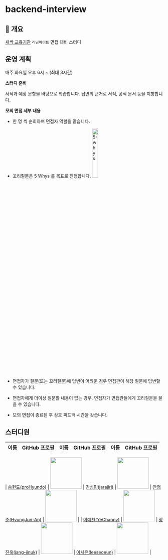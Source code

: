 # backend-interview

## 📌 개요

[새싹 교육기관](https://sesac.seoul.kr/common/greeting.do) `러닝메이트` 면접 대비 스터디


## 운영 계획

매주 화요일 오후 6시 ~ (최대 3시간)

**스터디 준비**

서적과 예상 문항을 바탕으로 학습합니다.
답변의 근거로 서적, 공식 문서 등을 지향합니다.

**모의 면접 세부 내용**

- 한 명 씩 순회하며 면접자 역할을 맡습니다.
- 꼬리질문은 5 Whys 를 목표로 진행합니다.
  <img src="https://github.com/user-attachments/assets/1e09bd44-528c-4924-9783-cda686a93daa" alt="5-whys" width="20%">

- 면접자가 질문(또는 꼬리질문)에 답변이 어려운 경우 면접관이 해당 질문에 답변할 수 있습니다.
- 면접자에게 더이상 질문할 내용이 없는 경우, 면접자가 면접관들에게 꼬리질문을 물을 수 있습니다.
- 모의 면접이 종료된 후 상호 피드백 시간을 갖습니다.

## 스터디원

| 이름       | GitHub 프로필                               | 이름       | GitHub 프로필                               | 이름       | GitHub 프로필                               |
|------------|---------------------------------------------|------------|---------------------------------------------|------------|---------------------------------------------|

| [송현도(proHyundo)](https://github.com/proHyundo)     | <img src="https://github.com/proHyundo.png" width="100">  | [김성민(jarajiri)](https://github.com/jarajiri)     | <img src="https://github.com/jarajiri.png" width="100">  | [안형준(HyungJun-An)](https://github.com/HyungJun-An)     | <img src="https://github.com/HyungJun-An.png" width="100">  |
| [이예찬(YeChanny)](https://github.com/dpcks)    | <img src="https://github.com/dpcks.png" width="100"> | [장진욱(jang-jinuk)](https://github.com/jang-jinuk)     | <img src="https://github.com/jang-jinuk.png" width="100"  >  | [이서은(leeseoeun)](https://github.com/leeseoeun)     | <img src="https://github.com/leeseoeun.png" width="100">  |
